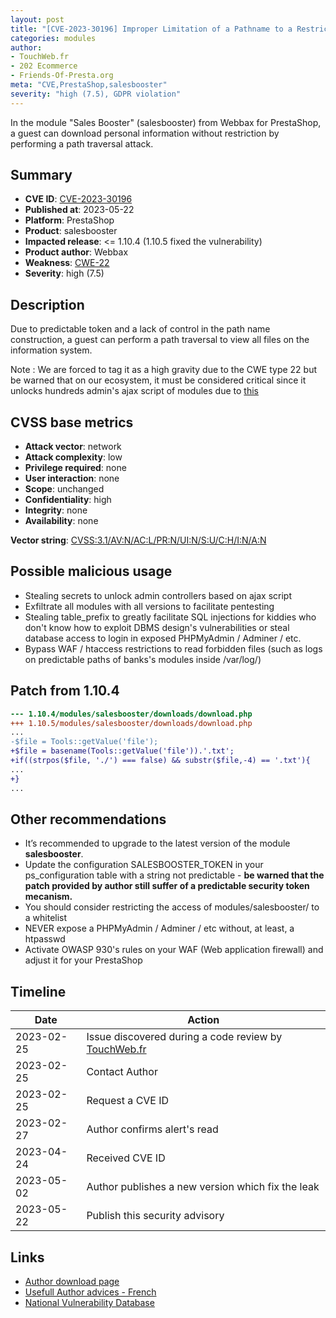 ```yaml
---
layout: post
title: "[CVE-2023-30196] Improper Limitation of a Pathname to a Restricted Directory in Webbax - Sales Booster module for PrestaShop"
categories: modules
author:
- TouchWeb.fr
- 202 Ecommerce
- Friends-Of-Presta.org
meta: "CVE,PrestaShop,salesbooster"
severity: "high (7.5), GDPR violation"
---
```


In the module "Sales Booster" (salesbooster) from Webbax for PrestaShop, a guest can download personal information without restriction by performing a path traversal attack.

## Summary

* **CVE ID**: [CVE-2023-30196](https://cve.mitre.org/cgi-bin/cvename.cgi?name=CVE-2023-30196)
* **Published at**: 2023-05-22
* **Platform**: PrestaShop
* **Product**: salesbooster
* **Impacted release**: <= 1.10.4 (1.10.5 fixed the vulnerability)
* **Product author**: Webbax
* **Weakness**: [CWE-22](https://cwe.mitre.org/data/definitions/22.html)
* **Severity**: high (7.5)

## Description

Due to predictable token and a lack of control in the path name construction, a guest can perform a path traversal to view all files on the information system.

Note : We are forced to tag it as a high gravity due to the CWE type 22 but be warned that on our ecosystem, it must be considered critical since it unlocks hundreds admin's ajax script of modules due to [this](https://github.com/PrestaShop/PrestaShop/blob/6c05518b807d014ee8edb811041e3de232520c28/classes/Tools.php#L1247)

## CVSS base metrics

* **Attack vector**: network
* **Attack complexity**: low
* **Privilege required**: none
* **User interaction**: none
* **Scope**: unchanged
* **Confidentiality**: high
* **Integrity**: none
* **Availability**: none

**Vector string**: [CVSS:3.1/AV:N/AC:L/PR:N/UI:N/S:U/C:H/I:N/A:N](https://nvd.nist.gov/vuln-metrics/cvss/v3-calculator?vector=AV:N/AC:L/PR:N/UI:N/S:U/C:H/I:N/A:N)

## Possible malicious usage

* Stealing secrets to unlock admin controllers based on ajax script
* Exfiltrate all modules with all versions to facilitate pentesting
* Stealing table_prefix to greatly facilitate SQL injections for kiddies who don't know how to exploit DBMS design's vulnerabilities or steal database access to login in exposed PHPMyAdmin / Adminer / etc.
* Bypass WAF / htaccess restrictions to read forbidden files (such as logs on predictable paths of banks's modules inside /var/log/)

## Patch from 1.10.4

```diff
--- 1.10.4/modules/salesbooster/downloads/download.php
+++ 1.10.5/modules/salesbooster/downloads/download.php
...
-$file = Tools::getValue('file');
+$file = basename(Tools::getValue('file')).'.txt';
+if((strpos($file, './') === false) && substr($file,-4) == '.txt'){
...
+}
...
```

## Other recommendations

* It’s recommended to upgrade to the latest version of the module **salesbooster**.
* Update the configuration SALESBOOSTER_TOKEN in your ps_configuration table with a string not predictable - **be warned that the patch provided by author still suffer of a predictable security token mecanism.**
* You should consider restricting the access of modules/salesbooster/ to a whitelist
* NEVER expose a PHPMyAdmin / Adminer / etc without, at least, a htpasswd
* Activate OWASP 930's rules on your WAF (Web application firewall) and adjust it for your PrestaShop

## Timeline

| Date | Action |
|--|--|
| 2023-02-25 | Issue discovered during a code review by [TouchWeb.fr](https://www.touchweb.fr) |
| 2023-02-25 | Contact Author |
| 2023-02-25 | Request a CVE ID |
| 2023-02-27 | Author confirms alert's read |
| 2023-04-24 | Received CVE ID |
| 2023-05-02 | Author publishes a new version which fix the leak |
| 2023-05-22 | Publish this security advisory |

## Links

* [Author download page](https://www.webbax.ch/2017/08/30/9-modules-prestashop-gratuits-offert-par-webbax/)
* [Usefull Author advices - French](https://www.youtube.com/watch?v=ZHerGwp0oq4&t=1855s)
* [National Vulnerability Database](https://nvd.nist.gov/vuln/detail/CVE-2023-30196)
